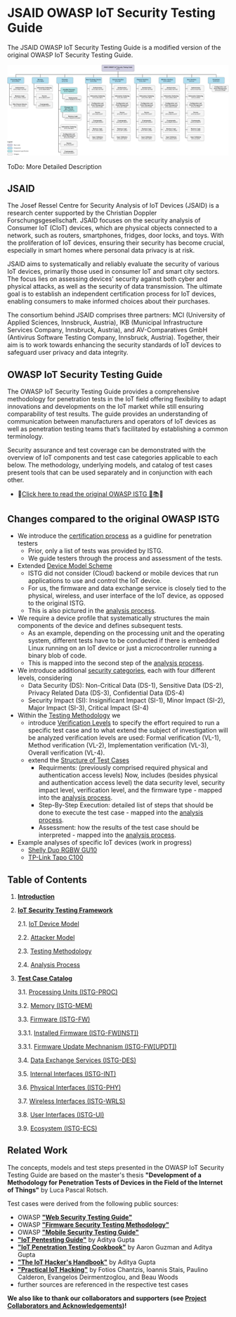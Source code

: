 # JSAID OWASP IoT Security Testing Guide

The JSAID OWASP IoT Security Testing Guide is a modified version of the original OWASP IoT Security Testing Guide.

![Component Overview](img/JSAID-ISTG.png)

ToDo: More Detailed Description

## JSAID
The Josef Ressel Centre for Security Analysis of IoT Devices (JSAID) is a research center supported by the Christian Doppler Forschungsgesellschaft. JSAID focuses on the security analysis of Consumer IoT (CIoT) devices, which are physical objects connected to a network, such as routers, smartphones, fridges, door locks, and toys. With the proliferation of IoT devices, ensuring their security has become crucial, especially in smart homes where personal data privacy is at risk.

JSAID aims to systematically and reliably evaluate the security of various IoT devices, primarily those used in consumer IoT and smart city sectors. The focus lies on assessing devices' security against both cyber and physical attacks, as well as the security of data transmission. The ultimate goal is to establish an independent certification process for IoT devices, enabling consumers to make informed choices about their purchases.

The consortium behind JSAID comprises three partners: MCI (University of Applied Sciences, Innsbruck, Austria), IKB (Municipal Infrastructure Services Company, Innsbruck, Austria), and AV-Comparatives GmbH (Antivirus Software Testing Company, Innsbruck, Austria). Together, their aim is to work towards enhancing the security standards of IoT devices to safeguard user privacy and data integrity.

## OWASP IoT Security Testing Guide

The OWASP IoT Security Testing Guide provides a comprehensive methodology for penetration tests in the IoT field offering flexibility to adapt innovations and developments on the IoT market while still ensuring comparability of test results. The guide provides an understanding of communication between manufacturers and operators of IoT devices as well as penetration testing teams that’s facilitated by establishing a common terminology.

Security assurance and test coverage can be demonstrated with the overview of IoT components and test case categories applicable to each below. The methodology, underlying models, and catalog of test cases present tools that can be used separately and in conjunction with each other.

- 🔔[Click here to read the original OWASP ISTG 📖📚]( https://owasp.org/owasp-istg/)🔔


## Changes compared to the original OWASP ISTG

- We introduce the [certification process](./src/02_framework/analysis_process.md) as a guidline for penetration testers
  - Prior, only a list of tests was provided by ISTG.
  - We guide testers through the process and assessment of the tests.
- Extended [Device Model Scheme](./src/02_framework/device_model.md#device-model-scheme)
  - ISTG did not consider (Cloud) backend or mobile devices that run applications to use and control the IoT device.
  - For us, the firmware and data exchange service is closely tied to the physical, wireless, and user interface of the IoT device, as opposed to the original ISTG.
  - This is also pictured in the [analysis process](./src/02_framework/analysis_process.md#1st-step-create-profiles-for-iot-device).
- We require a device profile that systematically structures the main components of the device and defines subsequent tests.
  - As an example, depending on the processing unit and the operating system, different tests have to be conducted if there is embedded Linux running on an IoT device or just a microcontroller running a binary blob of code.
  - This is mapped into the second step of the [analysis process](./src/02_framework/analysis_process.md#2nd-step-create-profiles-for-relevant-backend-systems-and-mobile-apps).
- We introduce additional [security categories](./src/02_framework/attacker_model.md#security-levels), each with four different levels, considering
  - Data Security (DS): Non-Critical Data (DS-1), Sensitive Data (DS-2), Privacy Related Data (DS-3), Confidential Data (DS-4)
  - Security Impact (SI): Insignificant Impact (SI-1), Minor Impact (SI-2), Major Impact (SI-3), Critical Impact (SI-4)
- Within the [Testing Methodology](./src/02_framework/methodology.md) we
    - introduce [Verification Levels](./src/02_framework/methodology.md#verification-levels) to specify the effort required to run a specific test case and to what extend the subject of investigation will be analyzed verification levels are used: Formal verification (VL-1), Method verification (VL-2), Implementation verification (VL-3), Overall verification (VL-4).
    - extend the [Structure of Test Cases](./src/02_framework/methodology.md/#structure-of-test-cases)
        - Requirments: (previously comprised required physical and authentication access levels) Now, includes (besides physical and authentication access level) the data security level, security impact level, verification level, and the firmware type - mapped into the [analysis process](./src/02_framework/analysis_process.md#3rd-step-specify-scope-of-analysis-and-identify-relevant-test-cases).
        - Step-By-Step Execution: detailed list of steps that should be done to execute the test case - mapped into the [analysis process](./src/02_framework/analysis_process.md#4th-step-run-test-cases).
        - Assessment: how the results of the test case should be interpreted - mapped into the [analysis process](./src/02_framework/analysis_process.md#5th-step-assess-test-case-results).
- Example analyses of specific IoT devices (work in progress)
  - [Shelly Duo RGBW GU10](./examples/Shelly_Duo_RGBW_GU10.md)
  - [TP-Link Tapo C100](./examples/TP-Link_Tapo_C100_WiFi-Camera.md)


## Table of Contents

1. [**Introduction**](./01_introduction/README.md)

2. [**IoT Security Testing Framework**](./02_framework/README.md)

   2.1. [IoT Device Model](./02_framework/device_model.md)

   2.2. [Attacker Model](./02_framework/attacker_model.md)

   2.3. [Testing Methodology](./02_framework/methodology.md)

   2.4. [Analysis Process](./02_framework/analysis_process.md)

3. [**Test Case Catalog**](./03_test_cases/README.md)

   3.1. [Processing Units (ISTG-PROC)](./03_test_cases/processing_units/README.md)

   3.2. [Memory (ISTG-MEM)](./03_test_cases/memory/README.md)

   3.3. [Firmware (ISTG-FW)](./03_test_cases/firmware/README.md)

      3.3.1. [Installed Firmware (ISTG-FW[INST])](./03_test_cases/firmware/installed_firmware.md)

      3.3.1. [Firmware Update Mechnanism (ISTG-FW[UPDT])](./03_test_cases/firmware/firmware_update_mechanism.md)

   3.4. [Data Exchange Services (ISTG-DES)](./03_test_cases/data_exchange_services/README.md)

   3.5. [Internal Interfaces (ISTG-INT)](./03_test_cases/internal_interfaces/README.md)

   3.6. [Physical Interfaces (ISTG-PHY)](./03_test_cases/physical_interfaces/README.md)

   3.7. [Wireless Interfaces (ISTG-WRLS)](./03_test_cases/wireless_interfaces/README.md)

   3.8. [User Interfaces (ISTG-UI)](./03_test_cases/user_interfaces/README.md)

   3.9. [Ecosystem (ISTG-ECS)](./03_test_cases/ecosystem/README.md)



## Related Work

The concepts, models and test steps presented in the OWASP IoT Security Testing Guide are based on the master's thesis **"Development of a Methodology for Penetration Tests of Devices in the Field of the Internet of Things"** by Luca Pascal Rotsch.



Test cases were derived from the following public sources:

* OWASP [**"Web Security Testing Guide"**][owasp_wstg]
* OWASP [**"Firmware Security Testing Methodology"**][owasp_fstm]
* OWASP [**"Mobile Security Testing Guide"**][owasp_mstg]
* [**"IoT Pentesting Guide"**][iot_pentesting_guide] by Aditya Gupta
* [**"IoT Penetration Testing Cookbook"**][iot_penetration_testing_cookbook] by Aaron Guzman and Aditya Gupta
* [**"The IoT Hacker's Handbook"**][iot_hackers_handbook] by Aditya Gupta
* [**"Practical IoT Hacking"**][practical_iot_hacking] by Fotios Chantzis, Ioannis Stais, Paulino Calderon, Evangelos Deirmentzoglou, and Beau Woods
* further sources are referenced in the respective test cases



**We also like to thank our collaborators and supporters (see [Project Collaborators and Acknowledgements](./acknowledgements.md))!**



[cc-by-sa]:  http://creativecommons.org/licenses/by-sa/4.0/
[cc-by-sa-shield]: https://img.shields.io/badge/License-CC%20BY--SA%204.0-lightgrey.svg
[owasp_wstg]: https://owasp.org/www-project-web-security-testing-guide/	"OWASP Web Security Testing Guide"
[owasp_fstm]: https://github.com/scriptingxss/owasp-fstm	"OWASP Firmware Security Testing Methodology"
[owasp_mstg]: https://owasp.org/www-project-mobile-security-testing-guide/	"OWASP Mobile Security Testing Guide"
[iot_pentesting_guide]: https://www.iotpentestingguide.com	"IoT Pentesting Guide"
[iot_penetration_testing_cookbook]: https://www.packtpub.com/product/iot-penetration-testing-cookbook/9781787280571	"IoT Penetration Testing Cookbook"
[iot_hackers_handbook]: https://link.springer.com/book/10.1007/978-1-4842-4300-8	"The IoT Hacker's Handbook"
[practical_iot_hacking]: https://nostarch.com/practical-iot-hacking	"Practical IoT Hacking"
